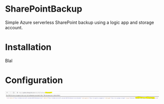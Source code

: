 # SharePointBackup
Simple Azure serverless SharePoint backup using a logic app and storage account.

# Installation

Blal

# Configuration

<img src="https://github.com/Robert1976/SharePointBackup/blob/master/images/getsiteid.PNG" width="600" >
